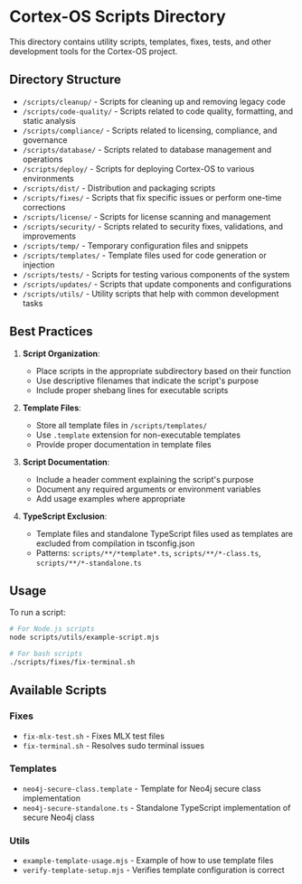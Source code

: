 # Cortex-OS Scripts Directory

This directory contains utility scripts, templates, fixes, tests, and other development tools for the Cortex-OS project.

## Directory Structure

- `/scripts/cleanup/` - Scripts for cleaning up and removing legacy code
- `/scripts/code-quality/` - Scripts related to code quality, formatting, and static analysis
- `/scripts/compliance/` - Scripts related to licensing, compliance, and governance
- `/scripts/database/` - Scripts related to database management and operations
- `/scripts/deploy/` - Scripts for deploying Cortex-OS to various environments
- `/scripts/dist/` - Distribution and packaging scripts
- `/scripts/fixes/` - Scripts that fix specific issues or perform one-time corrections
- `/scripts/license/` - Scripts for license scanning and management
- `/scripts/security/` - Scripts related to security fixes, validations, and improvements
- `/scripts/temp/` - Temporary configuration files and snippets
- `/scripts/templates/` - Template files used for code generation or injection
- `/scripts/tests/` - Scripts for testing various components of the system
- `/scripts/updates/` - Scripts that update components and configurations
- `/scripts/utils/` - Utility scripts that help with common development tasks

## Best Practices

1. **Script Organization**:
   - Place scripts in the appropriate subdirectory based on their function
   - Use descriptive filenames that indicate the script's purpose
   - Include proper shebang lines for executable scripts

2. **Template Files**:
   - Store all template files in `/scripts/templates/`
   - Use `.template` extension for non-executable templates
   - Provide proper documentation in template files

3. **Script Documentation**:
   - Include a header comment explaining the script's purpose
   - Document any required arguments or environment variables
   - Add usage examples where appropriate

4. **TypeScript Exclusion**:
   - Template files and standalone TypeScript files used as templates are excluded from compilation in tsconfig.json
   - Patterns: `scripts/**/*template*.ts`, `scripts/**/*-class.ts`, `scripts/**/*-standalone.ts`

## Usage

To run a script:

```bash
# For Node.js scripts
node scripts/utils/example-script.mjs

# For bash scripts
./scripts/fixes/fix-terminal.sh
```

## Available Scripts

### Fixes

- `fix-mlx-test.sh` - Fixes MLX test files
- `fix-terminal.sh` - Resolves sudo terminal issues

### Templates

- `neo4j-secure-class.template` - Template for Neo4j secure class implementation
- `neo4j-secure-standalone.ts` - Standalone TypeScript implementation of secure Neo4j class

### Utils

- `example-template-usage.mjs` - Example of how to use template files
- `verify-template-setup.mjs` - Verifies template configuration is correct
